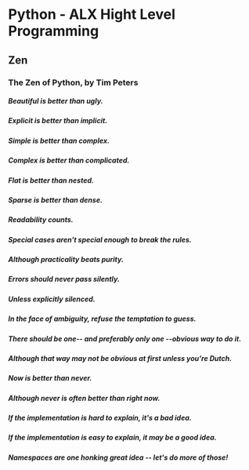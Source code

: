 # Python - ALX Hight Level Programming

## Zen
### The Zen of Python, by Tim Peters

##### Beautiful is better than ugly.
##### Explicit is better than implicit.
##### Simple is better than complex.
##### Complex is better than complicated.
##### Flat is better than nested.
##### Sparse is better than dense.
##### Readability counts.
##### Special cases aren't special enough to break the rules.
##### Although practicality beats purity.
##### Errors should never pass silently.
##### Unless explicitly silenced.
##### In the face of ambiguity, refuse the temptation to guess.
##### There should be one-- and preferably only one --obvious way to do it.
##### Although that way may not be obvious at first unless you're Dutch.
##### Now is better than never.
##### Although never is often better than *right* now.
##### If the implementation is hard to explain, it's a bad idea.
##### If the implementation is easy to explain, it may be a good idea.
##### Namespaces are one honking great idea -- let's do more of those!
